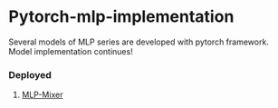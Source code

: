 # Pytorch-mlp-implementation

Several models of MLP series are developed with pytorch framework. 
Model implementation continues!

### Deployed 
1. [MLP-Mixer](https://github.com/hskimim/pytorch-mlp-implementation/tree/master/mlp_mixer)
